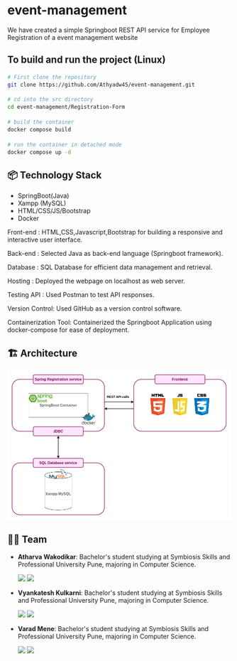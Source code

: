 # event-management

We have created a simple Springboot REST API service for Employee Registration of a event management website


## To build and run the project (Linux)
```sh
# First clone the repository
git clone https://github.com/Athyadw45/event-management.git

# cd into the src directory
cd event-management/Registration-Form

# build the container 
docker compose build

# run the container in detached mode
docker compose up -d
```

## 📦 Technology Stack
- SpringBoot(Java)
- Xampp (MySQL)
- HTML/CSS/JS/Bootstrap
- Docker


Front-end : HTML,CSS,Javascript,Bootstrap for building a responsive and interactive user interface.

Back-end : Selected Java as back-end language (Springboot framework).

Database : SQL Database for efficient data management and retrieval.

Hosting : Deployed the webpage on localhost as web server.

Testing API : Used Postman to test API responses.

Version Control: Used GitHub as a version control software.

Containerization Tool: Containerized the Springboot Application using docker-compose for ease of deployment.


## :building_construction: Architecture

![sysarch](assets/diagramarch.png?raw=true "sysarch")


## 💪🏽 Team 

- **Atharva Wakodikar**: Bachelor's student studying at Symbiosis Skills and Professional University Pune, majoring in Computer Science.

    [<img src="https://img.shields.io/badge/LinkedIn-0077B5?style=for-the-badge&logo=linkedin&logoColor=white" />](https://www.linkedin.com/in/athyadw45/)
    [<img src="https://img.shields.io/badge/GitHub-100000?style=for-the-badge&logo=github&logoColor=white" />](https://github.com/Athyadw45)


- **Vyankatesh Kulkarni**: Bachelor's student studying at Symbiosis Skills and Professional University Pune, majoring in Computer Science.

    [<img src="https://img.shields.io/badge/LinkedIn-0077B5?style=for-the-badge&logo=linkedin&logoColor=white" />](https://www.linkedin.com/in/vyankatesh-kulkarni-9a1934251/)
    [<img src="https://img.shields.io/badge/GitHub-100000?style=for-the-badge&logo=github&logoColor=white" />](https://github.com/Hackhead13)
  

- **Varad Mene**: Bachelor's student studying at Symbiosis Skills and Professional University Pune, majoring in Computer Science.

    [<img src="https://img.shields.io/badge/LinkedIn-0077B5?style=for-the-badge&logo=linkedin&logoColor=white" />](https://www.linkedin.com/in/varadmene/)
    [<img src="https://img.shields.io/badge/GitHub-100000?style=for-the-badge&logo=github&logoColor=white" />](https://github.com/menevarad007)
